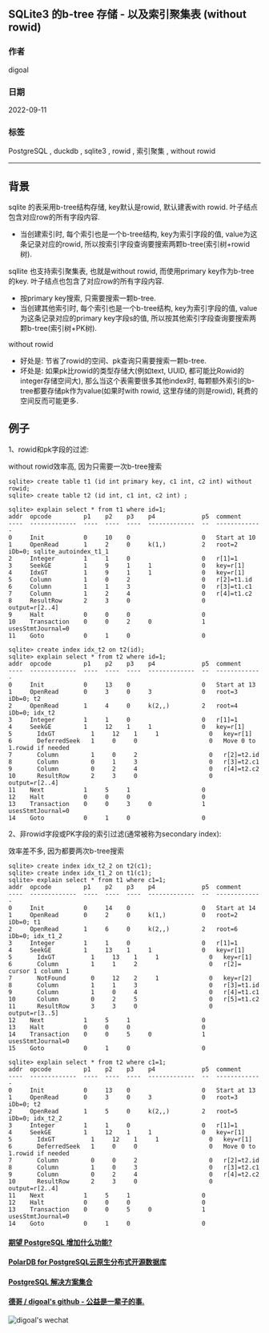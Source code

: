 ## SQLite3 的b-tree 存储 - 以及索引聚集表 (without rowid)       
                                              
### 作者                                              
digoal                                 
                                              
### 日期                                              
2022-09-11                                              
                                              
### 标签                                              
PostgreSQL , duckdb , sqlite3 , rowid , 索引聚集 , without rowid                 
                                  
----                                              
                                              
## 背景     
sqlite 的表采用b-tree结构存储, key默认是rowid, 默认建表with rowid.  叶子结点包含对应row的所有字段内容.   
- 当创建索引时, 每个索引也是一个b-tree结构, key为索引字段的值, value为这条记录对应的rowid, 所以按索引字段查询要搜索两颗b-tree(索引树+rowid树).  
  
sqllite 也支持索引聚集表, 也就是without rowid, 而使用primary key作为b-tree的key. 叶子结点也包含了对应row的所有字段内容.   
- 按primary key搜索, 只需要搜索一颗b-tree.   
- 当创建其他索引时, 每个索引也是一个b-tree结构, key为索引字段的值, value为这条记录对应的primary key字段s的值, 所以按其他索引字段查询要搜索两颗b-tree(索引树+PK树).  
  
without rowid  
- 好处是: 节省了rowid的空间、pk查询只需要搜索一颗b-tree.   
- 坏处是: 如果pk比rowid的类型存储大(例如text, UUID, 都可能比Rowid的integer存储空间大), 那么当这个表需要很多其他index时, 每颗额外索引的b-tree都要存储pk作为value(如果时with rowid, 这里存储的则是rowid), 耗费的空间反而可能更多.   
  
## 例子  
1、rowid和pk字段的过滤:  
  
without rowid效率高, 因为只需要一次b-tree搜索  
  
```  
sqlite> create table t1 (id int primary key, c1 int, c2 int) without rowid;  
sqlite> create table t2 (id int, c1 int, c2 int) ;  
  
sqlite> explain select * from t1 where id=1;  
addr  opcode         p1    p2    p3    p4             p5  comment        
----  -------------  ----  ----  ----  -------------  --  -------------  
0     Init           0     10    0                    0   Start at 10  
1     OpenRead       1     2     0     k(1,)          2   root=2 iDb=0; sqlite_autoindex_t1_1  
2     Integer        1     1     0                    0   r[1]=1  
3     SeekGE         1     9     1     1              0   key=r[1]  
4     IdxGT          1     9     1     1              0   key=r[1]  
5     Column         1     0     2                    0   r[2]=t1.id  
6     Column         1     1     3                    0   r[3]=t1.c1  
7     Column         1     2     4                    0   r[4]=t1.c2  
8     ResultRow      2     3     0                    0   output=r[2..4]  
9     Halt           0     0     0                    0     
10    Transaction    0     0     2     0              1   usesStmtJournal=0  
11    Goto           0     1     0                    0     
  
sqlite> create index idx_t2 on t2(id);  
sqlite> explain select * from t2 where id=1;  
addr  opcode         p1    p2    p3    p4             p5  comment        
----  -------------  ----  ----  ----  -------------  --  -------------  
0     Init           0     13    0                    0   Start at 13  
1     OpenRead       0     3     0     3              0   root=3 iDb=0; t2  
2     OpenRead       1     4     0     k(2,,)         2   root=4 iDb=0; idx_t2  
3     Integer        1     1     0                    0   r[1]=1  
4     SeekGE         1     12    1     1              0   key=r[1]  
5       IdxGT          1     12    1     1              0   key=r[1]  
6       DeferredSeek   1     0     0                    0   Move 0 to 1.rowid if needed  
7       Column         1     0     2                    0   r[2]=t2.id  
8       Column         0     1     3                    0   r[3]=t2.c1  
9       Column         0     2     4                    0   r[4]=t2.c2  
10      ResultRow      2     3     0                    0   output=r[2..4]  
11    Next           1     5     1                    0     
12    Halt           0     0     0                    0     
13    Transaction    0     0     3     0              1   usesStmtJournal=0  
14    Goto           0     1     0                    0   
```  
  
2、非rowid字段或PK字段的索引过滤(通常被称为secondary index):  
  
效率差不多, 因为都要两次b-tree搜索  
  
```  
sqlite> create index idx_t2_2 on t2(c1);  
sqlite> create index idx_t1_2 on t1(c1);  
sqlite> explain select * from t1 where c1=1;  
addr  opcode         p1    p2    p3    p4             p5  comment        
----  -------------  ----  ----  ----  -------------  --  -------------  
0     Init           0     14    0                    0   Start at 14  
1     OpenRead       0     2     0     k(1,)          0   root=2 iDb=0; t1  
2     OpenRead       1     6     0     k(2,,)         2   root=6 iDb=0; idx_t1_2  
3     Integer        1     1     0                    0   r[1]=1  
4     SeekGE         1     13    1     1              0   key=r[1]  
5       IdxGT          1     13    1     1              0   key=r[1]  
6       Column         1     1     2                    0   r[2]= cursor 1 column 1  
7       NotFound       0     12    2     1              0   key=r[2]  
8       Column         1     1     3                    0   r[3]=t1.id  
9       Column         1     0     4                    0   r[4]=t1.c1  
10      Column         0     2     5                    0   r[5]=t1.c2  
11      ResultRow      3     3     0                    0   output=r[3..5]  
12    Next           1     5     1                    0     
13    Halt           0     0     0                    0     
14    Transaction    0     0     5     0              1   usesStmtJournal=0  
15    Goto           0     1     0                    0     
  
sqlite> explain select * from t2 where c1=1;  
addr  opcode         p1    p2    p3    p4             p5  comment        
----  -------------  ----  ----  ----  -------------  --  -------------  
0     Init           0     13    0                    0   Start at 13  
1     OpenRead       0     3     0     3              0   root=3 iDb=0; t2  
2     OpenRead       1     5     0     k(2,,)         2   root=5 iDb=0; idx_t2_2  
3     Integer        1     1     0                    0   r[1]=1  
4     SeekGE         1     12    1     1              0   key=r[1]  
5       IdxGT          1     12    1     1              0   key=r[1]  
6       DeferredSeek   1     0     0                    0   Move 0 to 1.rowid if needed  
7       Column         0     0     2                    0   r[2]=t2.id  
8       Column         1     0     3                    0   r[3]=t2.c1  
9       Column         0     2     4                    0   r[4]=t2.c2  
10      ResultRow      2     3     0                    0   output=r[2..4]  
11    Next           1     5     1                    0     
12    Halt           0     0     0                    0     
13    Transaction    0     0     5     0              1   usesStmtJournal=0  
14    Goto           0     1     0                    0     
```  
  
  
#### [期望 PostgreSQL 增加什么功能?](https://github.com/digoal/blog/issues/76 "269ac3d1c492e938c0191101c7238216")
  
  
#### [PolarDB for PostgreSQL云原生分布式开源数据库](https://github.com/ApsaraDB/PolarDB-for-PostgreSQL "57258f76c37864c6e6d23383d05714ea")
  
  
#### [PostgreSQL 解决方案集合](https://yq.aliyun.com/topic/118 "40cff096e9ed7122c512b35d8561d9c8")
  
  
#### [德哥 / digoal's github - 公益是一辈子的事.](https://github.com/digoal/blog/blob/master/README.md "22709685feb7cab07d30f30387f0a9ae")
  
  
![digoal's wechat](../pic/digoal_weixin.jpg "f7ad92eeba24523fd47a6e1a0e691b59")
  
